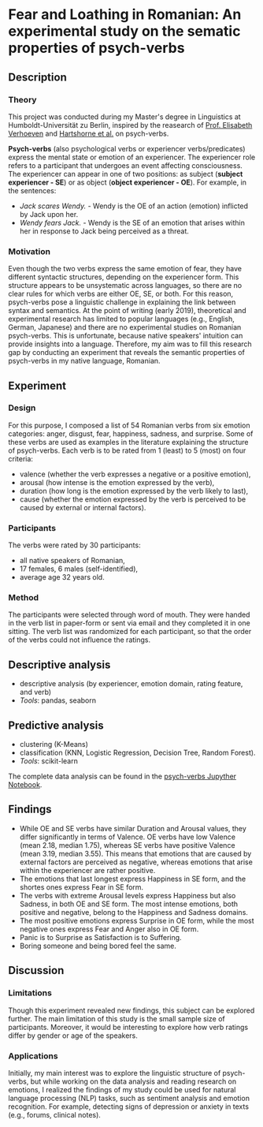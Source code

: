 # Fear and Loathing in Romanian: An experimental study on the sematic properties of psych-verbs


## Description
### Theory
This project was conducted during my Master's degree in Linguistics at Humboldt-Universität zu Berlin, inspired by the reasearch of [Prof. Elisabeth Verhoeven](https://www2.hu-berlin.de/experiencer/alternation/en/index.html) and [Hartshorne et al.](https://www.researchgate.net/publication/308761372_Psych_verbs_the_linking_problem_and_the_acquisition_of_language) on psych-verbs. 

**Psych-verbs** (also psychological verbs or experiencer verbs/predicates) express the mental state or emotion of an experiencer. The experiencer role refers to a participant that undergoes an event affecting consciousness. The experiencer can appear in one of two positions: as subject (**subject experiencer - SE**) or as object (**object experiencer - OE**). For example, in the sentences:

- *Jack scares Wendy.* - Wendy is the OE of an action (emotion) inflicted by Jack upon her.
- *Wendy fears Jack.* - Wendy is the SE of an emotion that arises within her in response to Jack being perceived as a threat. 

### Motivation
Even though the two verbs express the same emotion of fear, they have different syntactic structures, depending on the experiencer form. This structure appears to be unsystematic across languages, so there are no clear rules for which verbs are either OE, SE, or both. For this reason, psych-verbs pose a linguistic challenge in explaining the link between syntax and semantics. At the point of writing (early 2019), theoretical and experimental research has limited to popular languages (e.g., English, German, Japanese) and there are no experimental studies on Romanian psych-verbs. This is unfortunate, because native speakers' intuition can provide insights into a language. Therefore, my aim was to fill this research gap by conducting an experiment that reveals the semantic properties of psych-verbs in my native language, Romanian.

## Experiment
### Design
For this purpose, I composed a list of 54 Romanian verbs from six emotion categories: anger, disgust, fear, happiness, sadness, and surprise. Some of these verbs are used as examples in the literature explaining the structure of psych-verbs. Each verb is to be rated from 1 (least) to 5 (most) on four criteria: 
- valence (whether the verb expresses a negative or a positive emotion),
- arousal (how intense is the emotion expressed by the verb), 
- duration (how long is the emotion expressed by the verb likely to last), 
- cause (whether the emotion expressed by the verb is perceived to be caused by external or internal factors). 
### Participants
The verbs were rated by 30 participants:
- all native speakers of Romanian,
- 17 females, 6 males (self-identified),
- average age 32 years old.
### Method
The participants were selected through word of mouth. They were handed in the verb list in paper-form or sent via email and they completed it in one sitting. The verb list was randomized for each participant, so that the order of the verbs could not influence the ratings. 

## Descriptive analysis
- descriptive analysis (by experiencer, emotion domain, rating feature, and verb)
- *Tools*: pandas, seaborn

## Predictive analysis
- clustering (K-Means)
- classification (KNN, Logistic Regression, Decision Tree, Random Forest).
- *Tools*: scikit-learn 
 
The complete data analysis can be found in the [psych-verbs Jupyther Notebook](https://github.com/lorenanda/psych-verbs/blob/master/psych-verbs.ipynb).

## Findings
- While OE and SE verbs have similar Duration and Arousal values, they differ significantly in terms of Valence. OE verbs have low Valence (mean 2.18, median 1.75), whereas SE verbs have positive Valence (mean 3.19, median 3.55). This means that emotions that are caused by external factors are perceived as negative, whereas emotions that arise within the experiencer are rather positive.
- The emotions that last longest express Happiness in SE form, and the shortes ones express Fear in SE form.
- The verbs with extreme Arousal levels express Happiness but also Sadness, in both OE and SE form. The most intense emotions, both positive and negative, belong to the Happiness and Sadness domains.
- The most positive emotions express Surprise in OE form, while the most negative ones express Fear and Anger also in OE form.
- Panic is to Surprise as Satisfaction is to Suffering. 
- Boring someone and being bored feel the same.

## Discussion
### Limitations
Though this experiment revealed new findings, this subject can be explored further. The main limitation of this study is the small sample size of participants. Moreover, it would be interesting to explore how verb ratings differ by gender or age of the speakers.
### Applications
Initially, my main interest was to explore the linguistic structure of psych-verbs, but while working on the data analysis and reading research on emotions, I realized the findings of my study could be used for natural language processing (NLP) tasks, such as sentiment analysis and emotion recognition. For example, detecting signs of depression or anxiety in texts (e.g., forums, clinical notes).

